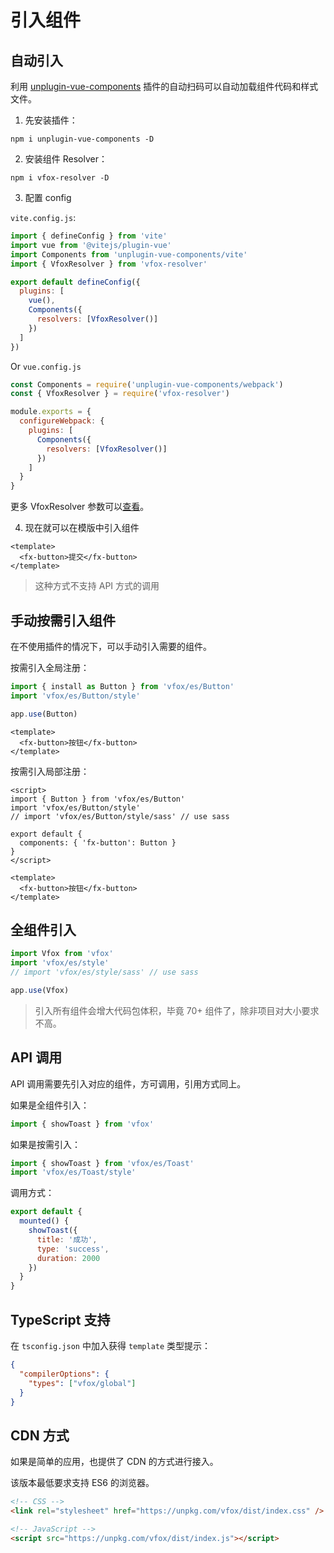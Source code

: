 # 引入组件

## 自动引入

利用 [unplugin-vue-components](https://github.com/antfu/unplugin-vue-components) 插件的自动扫码可以自动加载组件代码和样式文件。

1. 先安装插件：

```Shell
npm i unplugin-vue-components -D
```

2. 安装组件 Resolver：

```Shell
npm i vfox-resolver -D
```

3. 配置 config

`vite.config.js`:

```JavaScript
import { defineConfig } from 'vite'
import vue from '@vitejs/plugin-vue'
import Components from 'unplugin-vue-components/vite'
import { VfoxResolver } from 'vfox-resolver'

export default defineConfig({
  plugins: [
    vue(),
    Components({
      resolvers: [VfoxResolver()]
    })
  ]
})
```

Or `vue.config.js`

```JavaScript
const Components = require('unplugin-vue-components/webpack')
const { VfoxResolver } = require('vfox-resolver')

module.exports = {
  configureWebpack: {
    plugins: [
      Components({
        resolvers: [VfoxResolver()]
      })
    ]
  }
}
```

更多 VfoxResolver 参数可以[查看](https://github.com/godxiaoji/vfox-resolver)。

4. 现在就可以在模版中引入组件

```Vue
<template>
  <fx-button>提交</fx-button>
</template>
```

> 这种方式不支持 API 方式的调用

## 手动按需引入组件

在不使用插件的情况下，可以手动引入需要的组件。

按需引入全局注册：

```JavaScript
import { install as Button } from 'vfox/es/Button'
import 'vfox/es/Button/style'

app.use(Button)
```

```Vue
<template>
  <fx-button>按钮</fx-button>
</template>
```

按需引入局部注册：

```Vue
<script>
import { Button } from 'vfox/es/Button'
import 'vfox/es/Button/style'
// import 'vfox/es/Button/style/sass' // use sass

export default {
  components: { 'fx-button': Button }
}
</script>

<template>
  <fx-button>按钮</fx-button>
</template>
```

## 全组件引入

```JavaScript
import Vfox from 'vfox'
import 'vfox/es/style'
// import 'vfox/es/style/sass' // use sass

app.use(Vfox)
```

> 引入所有组件会增大代码包体积，毕竟 70+ 组件了，除非项目对大小要求不高。

## API 调用

API 调用需要先引入对应的组件，方可调用，引用方式同上。

如果是全组件引入：

```JavaScript
import { showToast } from 'vfox'
```

如果是按需引入：

```JavaScript
import { showToast } from 'vfox/es/Toast'
import 'vfox/es/Toast/style'
```

调用方式：

```JavaScript
export default {
  mounted() {
    showToast({
      title: '成功',
      type: 'success',
      duration: 2000
    })
  }
}
```

## TypeScript 支持

在 `tsconfig.json` 中加入获得 `template` 类型提示：

```JSON
{
  "compilerOptions": {
    "types": ["vfox/global"]
  }
}
```

## CDN 方式

如果是简单的应用，也提供了 CDN 的方式进行接入。

该版本最低要求支持 ES6 的浏览器。

```HTML
<!-- CSS -->
<link rel="stylesheet" href="https://unpkg.com/vfox/dist/index.css" />

<!-- JavaScript -->
<script src="https://unpkg.com/vfox/dist/index.js"></script>
```
